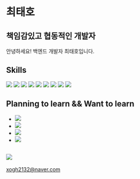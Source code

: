 # 최태호
## 책임감있고 협동적인 개발자

안녕하세요! 백엔드 개발자 최태호입니다.


## Skills

<img src="https://img.shields.io/badge/JAVA-007396?style=for-the-badge&logo=java&logoColor=white"> <img src="https://img.shields.io/badge/Spring-6DB33F?style=for-the-badge&logo=Spring&logoColor=white"> <img src="https://img.shields.io/badge/mysql-4479A1?style=for-the-badge&logo=mysql&logoColor=white"> <img src="https://img.shields.io/badge/Linux-FCC624?style=for-the-badge&logo=Linux&logoColor=white"> <img src="https://img.shields.io/badge/C-A8B9CC1?style=for-the-badge&logo=C&logoColor=white"> <img src="https://img.shields.io/badge/OpenGL-5586A4?style=for-the-badge&logo=OpenGL&logoColor=white"> <img src="https://img.shields.io/badge/VHDL-F64935?style=for-the-badge&logo=VHDL&logoColor=white"> <img src="https://img.shields.io/badge/Git-F050321?style=for-the-badge&logo=Git&logoColor=white"> <img src="https://img.shields.io/badge/Github-181717?style=for-the-badge&logo=Github&logoColor=white">

## Planning to learn && Want to learn
- <img src="https://img.shields.io/badge/aws-232F3E?style=for-the-badge&logo=aws&logoColor=white">
- <img src="https://img.shields.io/badge/javascript-F7DF1E?style=for-the-badge&logo=javascript&logoColor=black">
- <img src="https://img.shields.io/badge/jQuery-0769AD?style=for-the-badge&logo=jQuery&logoColor=black">
- <img src="https://img.shields.io/badge/Node.js-339933?style=for-the-badge&logo=Node.js&logoColor=black">


## <img src="https://img.shields.io/badge/mail-EA4335?style=for-the-badge&logo=Gmail&logoColor=black">
xogh2132@naver.com
